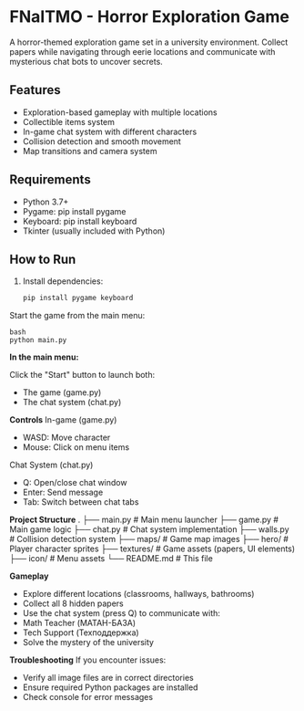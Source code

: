 
# FNaITMO - Horror Exploration Game

A horror-themed exploration game set in a university environment. Collect papers while navigating through eerie locations and communicate with mysterious chat bots to uncover secrets.

## Features
- Exploration-based gameplay with multiple locations
- Collectible items system
- In-game chat system with different characters
- Collision detection and smooth movement
- Map transitions and camera system

## Requirements
- Python 3.7+
- Pygame: pip install pygame
- Keyboard: pip install keyboard
- Tkinter (usually included with Python)

## How to Run

1. Install dependencies:

   ```bash
   pip install pygame keyboard
   ```

Start the game from the main menu:
```
bash
python main.py
```


**In the main menu:**

Click the "Start" button to launch both:
- The game (game.py)
- The chat system (chat.py)


**Controls**
In-game (game.py)
- WASD: Move character
- Mouse: Click on menu items

Chat System (chat.py)
- Q: Open/close chat window
- Enter: Send message
- Tab: Switch between chat tabs


**Project Structure**
.
├── main.py            # Main menu launcher
├── game.py            # Main game logic
├── chat.py            # Chat system implementation
├── walls.py           # Collision detection system
├── maps/              # Game map images
├── hero/              # Player character sprites
├── textures/          # Game assets (papers, UI elements)
├── icon/              # Menu assets
└── README.md          # This file


**Gameplay**
- Explore different locations (classrooms, hallways, bathrooms)
- Collect all 8 hidden papers
- Use the chat system (press Q) to communicate with:
- Math Teacher (МАТАН-БАЗА)
- Tech Support (Техподдержка)
- Solve the mystery of the university


**Troubleshooting**
If you encounter issues:
- Verify all image files are in correct directories
- Ensure required Python packages are installed
- Check console for error messages